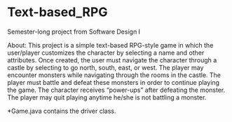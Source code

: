 # Text-based_RPG
Semester-long project from Software Design I

About: 
This project is a simple text-based RPG-style game in which the user/player customizes the character 
by selecting a name and other attributes. Once created, the user must navigate the character through 
a castle by selecting to go north, south, east, or west. The player may encounter monsters while navigating 
through the rooms in the castle. The player must battle and defeat these monsters in order to continue 
playing the game. The character receives “power-ups” after defeating the monster. The player may quit 
playing anytime he/she is not battling a monster. 

*Game.java contains the driver class.  
